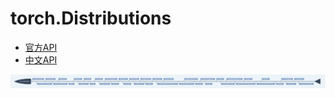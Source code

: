 # torch.Distributions
* [官方API](https://pytorch.org/docs/stable/distributions.html)   
* [中文API](https://pytorch.apachecn.org/docs/1.2/distributions.html)    

![](../../res/TorchAPI/torch.Distributions.png)